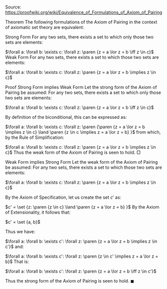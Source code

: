 # 

Source: https://proofwiki.org/wiki/Equivalence_of_Formulations_of_Axiom_of_Pairing



Theorem
The following formulations of the Axiom of Pairing in the context of axiomatic set theory are equivalent:

Strong Form
For any two sets, there exists a set to which only those two sets are elements:

$\forall a: \forall b: \exists c: \forall z: \paren {z = a \lor z = b \iff z \in c}$
Weak Form
For any two sets, there exists a set to which those two sets are elements:

$\forall a: \forall b: \exists c: \forall z: \paren {z = a \lor z = b \implies z \in c}$


Proof
Strong Form implies Weak Form
Let the strong form of the Axiom of Pairing be assumed:
For any two sets, there exists a set to which only those two sets are elements:

$\forall a: \forall b: \exists c: \forall z: \paren {z = a \lor z = b \iff z \in c}$

By definition of the biconditional, this can be expressed as:

$\forall a: \forall b: \exists c: \forall z: \paren {\paren {z = a \lor z = b \implies z \in c} \land \paren {z \in c \implies z = a \lor z = b} }$
from which, by the Rule of Simplification:

$\forall a: \forall b: \exists c: \forall z: \paren {z = a \lor z = b \implies z \in c}$
Thus the weak form of the Axiom of Pairing is seen to hold.
$\Box$


Weak Form implies Strong Form
Let the weak form of the Axiom of Pairing be assumed:
For any two sets, there exists a set to which those two sets are elements:

$\forall a: \forall b: \exists c: \forall z: \paren {z = a \lor z = b \implies z \in c}$

By the Axiom of Specification, let us create the set $c'$ as:

$c' = \set {z: \paren {z \in c} \land \paren {z = a \lor z = b} }$
By the Axiom of Extensionality, it follows that:

$c' = \set {a, b}$

Thus we have:

$\forall a: \forall b: \exists c': \forall z: \paren {z = a \lor z = b \implies z \in c'}$
and:

$\forall a: \forall b: \exists c': \forall z: \paren {z \in c' \implies z = a \lor z = b}$
That is:

$\forall a: \forall b: \exists c': \forall z: \paren {z = a \lor z = b \iff z \in c'}$

Thus the strong form of the Axiom of Pairing is seen to hold.
$\blacksquare$





